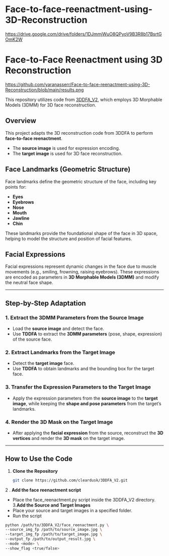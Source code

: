 # Face-to-face-reenactment-using-3D-Reconstruction

https://drive.google.com/drive/folders/1DJmmjWuO8QPyoV9B3R8b17BsrtGOmK2W
# Face-to-Face Reenactment using 3D Reconstruction
https://github.com/yaranasserr/Face-to-face-reenactment-using-3D-Reconstruction/blob/main/results.png

This repository utilizes code from [3DDFA_V2](https://github.com/cleardusk/3DDFA_V2), which employs 3D Morphable Models (3DMM) for 3D face reconstruction.

## Overview
This project adapts the 3D reconstruction code from 3DDFA to perform **face-to-face reenactment**.  
- The **source image** is used for expression encoding.  
- The **target image** is used for 3D face reconstruction.  

## Face Landmarks (Geometric Structure)
Face landmarks define the geometric structure of the face, including key points for:  
- **Eyes**  
- **Eyebrows**  
- **Nose**  
- **Mouth**  
- **Jawline**  
- **Chin**  

These landmarks provide the foundational shape of the face in 3D space, helping to model the structure and position of facial features.

## Facial Expressions
Facial expressions represent dynamic changes in the face due to muscle movements (e.g., smiling, frowning, raising eyebrows). These expressions are encoded as parameters in **3D Morphable Models (3DMM)** and modify the neutral face shape.

---

## Step-by-Step Adaptation
### 1. Extract the 3DMM Parameters from the Source Image
- Load the **source image** and detect the face.
- Use **TDDFA** to extract the **3DMM parameters** (pose, shape, expression) of the source face.

### 2. Extract Landmarks from the Target Image
- Detect the **target image** face.
- Use **TDDFA** to obtain landmarks and the bounding box for the target face.

### 3. Transfer the Expression Parameters to the Target Image
- Apply the expression parameters from the **source image** to the **target image**, while keeping the **shape and pose parameters** from the target’s landmarks.

### 4. Render the 3D Mask on the Target Image
- After applying the **facial expression** from the source, reconstruct the **3D vertices** and render the **3D mask** on the target image.

---

## How to Use the Code
1. **Clone the Repository**  
   ```bash
   git clone https://github.com/cleardusk/3DDFA_V2.git
2 . **Add the face reenactment script**
- Place the face_reenactment.py script inside the 3DDFA_V2 directory.
3.**Add the Source and Target Images**
- Place your source and target images in a specified folder.
- Run the script
 ```bash
python /path/to/3DDFA_V2/face_reenactment.py \
--source_img_fp /path/to/source_image.jpg \
--target_img_fp /path/to/target_image.jpg \
--output_fp /path/to/output_result.jpg \
--mode <mode> \
--show_flag <true/false>
```

